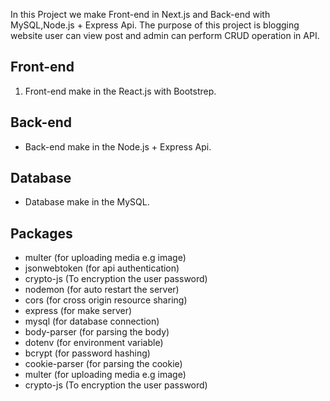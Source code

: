 In this Project we make Front-end in Next.js and Back-end with MySQL,Node.js + Express Api. The purpose of this project is blogging website user can view post and admin can perform CRUD operation in API.

## Front-end
1. Front-end make in the React.js with Bootstrep.
## Back-end
- Back-end make in the Node.js + Express Api.
## Database
- Database make in the MySQL.
## Packages
- multer (for uploading media e.g image)
- jsonwebtoken (for api authentication)
- crypto-js (To encryption the user password)
- nodemon (for auto restart the server)
- cors (for cross origin resource sharing)
- express (for make server)
- mysql (for database connection)
- body-parser (for parsing the body)
- dotenv (for environment variable)
- bcrypt (for password hashing)
- cookie-parser (for parsing the cookie)
- multer (for uploading media e.g image)
- crypto-js (To encryption the user password)
